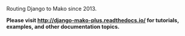 Routing Django to Mako since 2013.

**Please visit http://django-mako-plus.readthedocs.io/ for tutorials, examples, and other documentation topics.**

